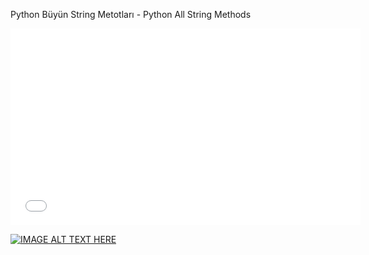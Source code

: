 Python Büyün String Metotları - Python All String Methods

<iframe width="560" height="315" src="[https://youtube.com/shorts/g3JrPY3ogCw?feature=share](https://youtube.com/shorts/g3JrPY3ogCw?feature=share)https://youtube.com/shorts/g3JrPY3ogCw?feature=share" frameborder="0" allowfullscreen></iframe>

[![IMAGE ALT TEXT HERE](https://youtube.com/shorts/g3JrPY3ogCw?feature=share)](https://youtube.com/shorts/g3JrPY3ogCw?feature=share)


